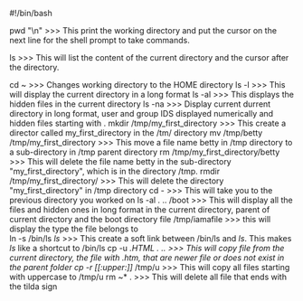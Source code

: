 #!/bin/bash

pwd "\n" >>> This print the working directory and put the cursor on the next line for the shell prompt to take commands.

ls  >>> This will list the content of the current directory and the cursor after the directory.

cd ~ >>> Changes working  directory to the HOME directory
ls -l >>> This will display the current directory in a long format
ls -al >>> This displays the hidden files in the current directory
ls -na >>> Display current durrent directory in long format, user and group IDS displayed numerically and hidden files starting with .
mkdir /tmp/my_first_directory >>> This create a director called my_first_directory in the /tm/ directory
mv /tmp/betty /tmp/my_first_directory >>> This move a file name betty in /tmp directory to a sub-directory in /tmp parent directory
rm /tmp/my_first_directory/betty >>> This will delete the file name betty in the sub-directory "my_first_directory", which is in the directory /tmp.
rmdir /tmp/my_first_directory/ >>> This will delete the directory "my_first_directory" in /tmp directory
cd - >>> This will take you to the previous directory you worked on
ls -al . .. /boot >>> This will display all the files and hidden ones in long format in the current directory, parent of current directory and the boot directory
file /tmp/iamafile >>> this will display the type the file belongs to  
ln -s /bin/ls _ls_ >>> This create a soft link between /bin/ls and _ls_. This makes _ls_ like a shortcut to /bin/ls
cp -u *.HTML . .. >>> This will copy file from the current directory, the file  with .htm, that are  newer file or does not exist in the parent folder
cp -r [[:upper:]]* /tmp/u >>> This will copy all files starting with uppercase to /tmp/u
rm ~* . >>> This will delete all file that ends with the tilda sign
